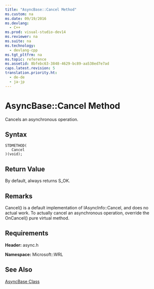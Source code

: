 ```yaml
---
title: "AsyncBase::Cancel Method"
ms.custom: na
ms.date: 09/19/2016
ms.devlang: 
  - C++
ms.prod: visual-studio-dev14
ms.reviewer: na
ms.suite: na
ms.technology: 
  - devlang-cpp
ms.tgt_pltfrm: na
ms.topic: reference
ms.assetid: 8bfebc63-3848-4629-bc89-aa538ed7e7ad
caps.latest.revision: 5
translation.priority.ht: 
  - de-de
  - ja-jp
---
```

# AsyncBase::Cancel Method
Cancels an asynchronous operation.  
  
## Syntax  
  
```  
STDMETHOD(  
   Cancel  
)(void);  
```  
  
## Return Value  
 By default, always returns S_OK.  
  
## Remarks  
 Cancel() is a default implementation of IAsyncInfo::Cancel, and does no actual work. To actually cancel an asynchronous operation, override the OnCancel() pure virtual method.  
  
## Requirements  
 **Header:** async.h  
  
 **Namespace:** Microsoft::WRL  
  
## See Also  
 [AsyncBase Class](../vs140/AsyncBase-Class.md)
